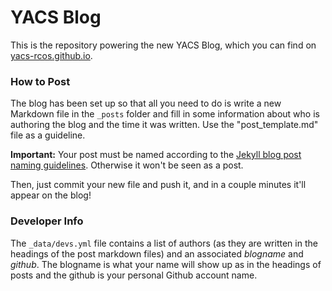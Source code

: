 # YACS Blog

This is the repository powering the new YACS Blog, which you can find on [yacs-rcos.github.io](https://yacs-rcos.github.io).

### How to Post

The blog has been set up so that all you need to do is write a new Markdown file in the `_posts` folder and fill in some information about who is authoring the blog and the time it was written. Use the "post_template.md" file as a guideline.

**Important:** Your post must be named according to the [Jekyll blog post naming guidelines](https://jekyllrb.com/docs/posts/#creating-post-files). Otherwise it won't be seen as a post.

Then, just commit your new file and push it, and in a couple minutes it'll appear on the blog!

### Developer Info

The `_data/devs.yml` file contains a list of authors (as they are written in the headings of the post markdown files) and an associated *blogname* and *github*. The blogname is what your name will show up as in the headings of posts and the github is your personal Github account name.
